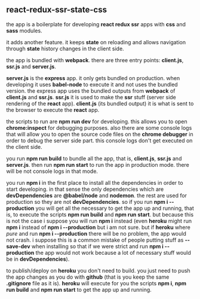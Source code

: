 ## react-redux-ssr-state-css

the app is a boilerplate for developing **react redux ssr** apps with **css** and **sass** modules.

it adds another feature. it keeps **state** on reloading and allows navigation through **state** history changes in the client side.

the app is bundled with **webpack**. there are three entry points: **client.js**, **ssr.js** and **server.js**.

**server.js** is the **express** app. it only gets bundled on production. when developing it uses **babel-node** to execute it and not uses the bundled version. the express app uses the bundled outputs from **webpack** of **client.js** and **ssr.js**. **ssr.js** it is used to make the **ssr** stuff (server side rendering of the **react** app). **client.js** (its bundled output) it is what is sent to the browser to execute the **react** app.

the scripts to run are **npm run dev** for developing. this allows you to open **chrome:inspect** for debugging purposes. also there are some console logs that will allow you to open the source code files on the **chrome debugger** in order to debug the server side part. this console logs don't get executed on the client side.

you run **npm run build** to bundle all the app, that is, **client.js**, **ssr.js** and **server.js**. then run **npm run start** to run the app in production mode. there will be not console logs in that mode.

you run **npm i** in the first place to install all the dependencies in order to start developing. in that sense the only dependencies which are **devDependencies** are **@babel/node** and **nodemon**. the rest are used for production so they are not **devDependencies**. so if you run **npm i --production** you will get all the necessary to get the app up and running, that is, to execute the scripts **npm run build** and **npm run start**. but because this is not the case i suppose you will run **npm i** instead (even **heroku** might run **npm i** instead of **npm i --production** but i am not sure. but if **heroku** where *pure* and run **npm i --production** there will be no problem, the app would not crash. i suppose this is a common mistake of people putting stuff as **--save-dev** when installing so that if we were strict and run **npm i --production** the app would not work because a lot of necessary stuff would be in **devDependencies**).

to publish/deploy on **heroku** you don't need to build. you just need to push the app changes as you do with **github** (that is you keep the same **.gitignore** file as it is). **heroku** will execute for you the scripts **npm i**, **npm run build** and **npm run start** to get the app up and running.
